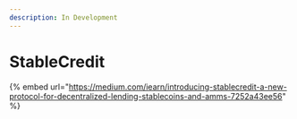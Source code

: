 ```yaml
---
description: In Development
---
```


# StableCredit

{% embed url="https://medium.com/iearn/introducing-stablecredit-a-new-protocol-for-decentralized-lending-stablecoins-and-amms-7252a43ee56" %}



